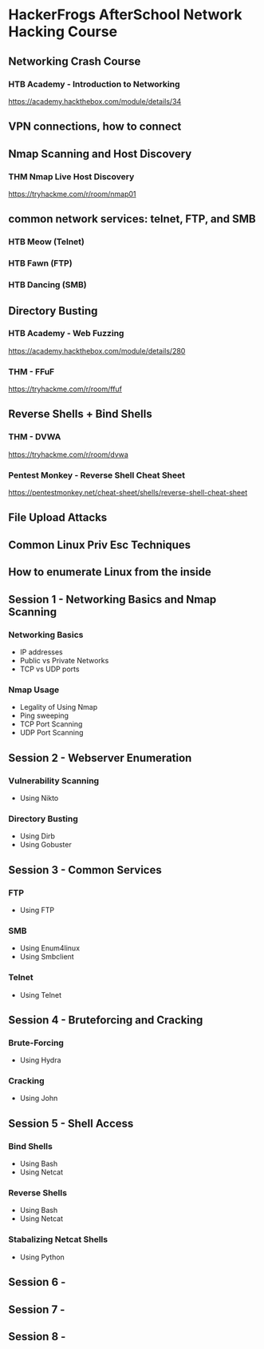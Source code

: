 # HackerFrogs AfterSchool Network Hacking Course

## Networking Crash Course
### HTB Academy - Introduction to Networking
https://academy.hackthebox.com/module/details/34
## VPN connections, how to connect
## Nmap Scanning and Host Discovery
### THM Nmap Live Host Discovery
https://tryhackme.com/r/room/nmap01
## common network services: telnet, FTP, and SMB
### HTB Meow (Telnet)
### HTB Fawn (FTP)
### HTB Dancing (SMB)
## Directory Busting
### HTB Academy - Web Fuzzing
https://academy.hackthebox.com/module/details/280
### THM - FFuF
https://tryhackme.com/r/room/ffuf
## Reverse Shells + Bind Shells
### THM - DVWA
https://tryhackme.com/r/room/dvwa
### Pentest Monkey - Reverse Shell Cheat Sheet
https://pentestmonkey.net/cheat-sheet/shells/reverse-shell-cheat-sheet
## File Upload Attacks
## Common Linux Priv Esc Techniques
## How to enumerate Linux from the inside

## Session 1 - Networking Basics and Nmap Scanning
### Networking Basics
* IP addresses
* Public vs Private Networks
* TCP vs UDP ports
### Nmap Usage
* Legality of Using Nmap
* Ping sweeping
* TCP Port Scanning
* UDP Port Scanning
## Session 2 - Webserver Enumeration
### Vulnerability Scanning
* Using Nikto
### Directory Busting
* Using Dirb
* Using Gobuster
## Session 3 - Common Services
### FTP
* Using FTP
### SMB
* Using Enum4linux
* Using Smbclient
### Telnet
* Using Telnet
## Session 4 - Bruteforcing and Cracking
### Brute-Forcing
* Using Hydra
### Cracking
* Using John
## Session 5 - Shell Access
### Bind Shells
* Using Bash
* Using Netcat
### Reverse Shells
* Using Bash
* Using Netcat
### Stabalizing Netcat Shells
* Using Python
## Session 6 - 
## Session 7 -
## Session 8 -



